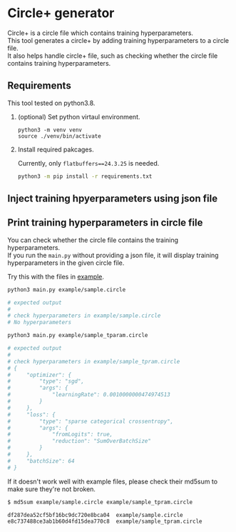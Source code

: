 # Circle+ generator

Circle+ is a circle file which contains training hyperparameters. <br/> 
This tool generates a circle+ by adding training hyperparameters to a circle file.<br/>
It also helps handle circle+ file, such as checking whether the circle file contains training hyperparameters. <br/> 

## Requirements

This tool tested on python3.8. 

1. (optional) Set python virtaul environment.

    ```
    python3 -m venv venv
    source ./venv/bin/activate
    ```

2. Install required pakcages. 

    Currently, only `flatbuffers==24.3.25` is needed.
    ```bash
    python3 -m pip install -r requirements.txt
    ```

## Inject training hpyerparameters using json file

<!--to be updated -->

## Print training hyperparameters in circle file

You can check whether the circle file contains the training hyperparameters.</br>
If you run the `main.py` without providing a json file, it will display training hyperparameters in the given circle file.

Try this with the files in [example](./example/).
```bash
python3 main.py example/sample.circle

# expected output
#
# check hyperparameters in example/sample.circle
# No hyperparameters
```
```bash
python3 main.py example/sample_tparam.circle

# expected output 
#
# check hyperparameters in example/sample_tpram.circle
# {
#     "optimizer": {
#         "type": "sgd",
#         "args": {
#             "learningRate": 0.0010000000474974513
#         }
#     },
#     "loss": {
#         "type": "sparse categorical crossentropy",
#         "args": {
#             "fromLogits": true,
#             "reduction": "SumOverBatchSize"
#         }
#     },
#     "batchSize": 64
# }
```

If it doesn't work well with example files, please check their md5sum to make sure they're not broken. 

```bash
$ md5sum example/sample.circle example/sample_tpram.circle

df287dea52cf5bf16bc9dc720e8bca04  example/sample.circle
e8c737488ce3ab1b60d4fd15dea770c8  example/sample_tpram.circle
```
